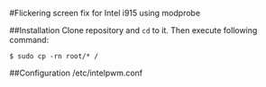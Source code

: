 #Flickering screen fix for Intel i915
using modprobe

##Installation
Clone repository and `cd` to it. Then execute following command:
```
$ sudo cp -rn root/* /
```

##Configuration
/etc/intelpwm.conf

